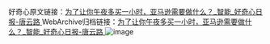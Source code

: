 好奇心原文链接：[为了让你午夜多买一小时，亚马逊需要做什么？_智能_好奇心日报-唐云路 ](https://www.qdaily.com/articles/9491.html)
WebArchive归档链接：[为了让你午夜多买一小时，亚马逊需要做什么？_智能_好奇心日报-唐云路 ](http://web.archive.org/web/20190623154331/https://www.qdaily.com/articles/9491.html)
![image](http://ww3.sinaimg.cn/large/007d5XDply1g3vfdmkeafj30u03bne81)